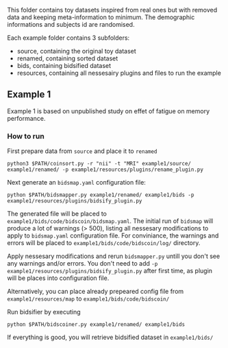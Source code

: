 This folder contains toy datasets inspired from real ones but with removed 
data and keeping meta-information to minimum. The demographic informations
and subjects id are randomised.

Each example folder contains 3 subfolders:
 - source, containing the original toy dataset
 - renamed, containing sorted dataset
 - bids, containing bidsified dataset
 - resources, containing all nessesairy plugins and files to run the example

## Example 1
Example 1 is based on unpublished study on effet of fatigue on memory performance.

### How to run
First prepare data from `source` and place it to `renamed`
```
python3 $PATH/coinsort.py -r "nii" -t "MRI" example1/source/ example1/renamed/ -p example1/resources/plugins/rename_plugin.py
```

Next generate an `bidsmap.yaml` configuration file:
```
python $PATH/bidsmapper.py example1/renamed/ example1/bids -p example1/resources/plugins/bidsify_plugin.py
```

The generated file will be placed to `example1/bids/code/bidscoin/bidsmap.yaml`.
The initial run of `bidsmap` will produce a lot of warnings (> 500), listing
all nessesary modifications to apply to `bidsmap.yaml` configuration file.
For conviniance, the warnings and errors will be placed to `example1/bids/code/bidscoin/log/`
directory.

Apply nessesary modifications and rerun `bidsmapper.py` untill you don't 
see any warnings and/or errors. You don't need to add `-p example1/resources/plugins/bidsify_plugin.py` after first time, as plugin will be places into configuration file.

Alternatively, you can place already prepeared config file from `example1/resources/map`
to `example1/bids/code/bidscoin/`


Run bidsifier by executing
```
python $PATH/bidscoiner.py example1/renamed/ example1/bids
```

If everything is good, you will retrieve bidsified dataset in `example1/bids/`
